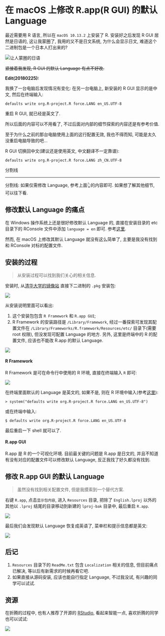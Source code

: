 # 在 macOS 上修改 R.app(R GUI) 的默认 Language

最近需要用 R 语言, 所以在 `macOS 10.13.2` 上安装了 R. 安装好之后发现 R GUI 居然是日语的, 这让我蒙圈了, 我用的又不是日文系统, 为什么会显示日文, 难道这个二进制包是一个日本人打出来的? 

![让人蒙圈的日语](media/15194702029143.jpg)


~~紧接着我发现, R GUI 的默认 Language 有点不好改.~~

**Edit(20180225):**  

我换了一台电脑后发现情况有变化: 在另一台电脑上, 新安装的 R GUI
显示的是中文, 然后在终端输入:  

```
defaults write org.R-project.R force.LANG en_US.UTF-8
```

重启 R GUI, 就已经是英文了.

所以后面的内容可以不用看了, 不过后面对内部的细节探索的内容还是有参考价值.       
  
至于为什么之前的那台电脑使用上面的这行配置无效, 我也不得而知, 可能是太久没重启电脑导致的吧...

R GUI 切换回中文(建议还是使用英文, 中文翻译不一定靠谱):  

```
defaults write org.R-project.R force.LANG zh_CN.UTF-8
```

分割线

---

分割线: 如果仅需修改 Language, 参考上面👆的内容即可. 如果想了解其他细节, 可以往下看.

## 修改默认 Language 的痛点

在 Windows 操作系统上还是很好修改默认 Language 的, 直接在安装目录的 etc 目录下的 RConsole 文件中添加 `language = en` 即可. 参考[这里](https://www.zhihu.com/question/21127155/answer/58369102
).

然而, 在 macOS 上修改其默认 Language 就没有这么简单了, 主要是我没有找到和 RConsole 对标的配置文件.

## 安装的过程

> 从安装过程可以找到我们关心的相关信息.

安装时, 从[清华大学的镜像站](https://mirrors.tuna.tsinghua.edu.cn/CRAN/) 直接下二进制的 `.pkg` 安装包:    

![](media/15194668205163.jpg)    

从安装说明里面可以看出:

1. 这个安装包包含 `R Framework` 和 `R.app GUI`;
2. R Framework 的安装路径是 `/Library/Framework`, 经过一番探索可发现其配置文件在 `/Library/Frameworks/R.framework/Resources/etc/` 目录下(需要 root 权限), 但没发现可配置 Language 的地方. 另外, 这里是终端中的 R 的配置文件, 应该也不能改 R.app 的默认 Language.

![](media/15194722689558.jpg)

#### R Framework

R Framework 是可在命令行中使用的 R 环境, 直接在终端输入 `R` 即可:

![](media/15194714101547.jpg)

在终端里面默认的 Language 是英文的, 如果不是, 则在 R 环境中输入(参考[这里](https://cran.r-project.org/bin/macosx/RMacOSX-FAQ.html#Internationalization-of-the-R_002eapp)):  

```
> system("defaults write org.R-project.R force.LANG en_US.UTF-8")
```

或在终端中输入:  

```
$ defaults write org.R-project.R force.LANG en_US.UTF-8
```

最后重启一下 shell 就可以了.

#### R.app GUI

R.app 是 R 的一个可视化环境. 目前最关键的问题是 R.app 是日文的, 并且不知道有没有对应的配置文件可以修改默认 Language, 反正我找了好久都没有找到.  

## 修改 R.app GUI 的默认 Language

> 虽然没有找到相关配置文件, 但是我摸索到一个替代方案.

右键 `R.app`, 点击`显示包内容`, 进入 `Resources` 目录, 把除了 `English.lproj` 以外的其他以 `.lproj` 结尾的目录移动到新建的 `lproj-bak` 目录中, 最后重启 `R.app`.

![](media/15194730111137.jpg)

最后我们会发现默认 Language 恢复成英语了, 菜单栏和提示信息都是英文: 

![](media/15194731892943.jpg)

## 后记

1. `Resources` 目录下的 `ReadMe.txt` 包含 `Localization` 相关的信息, 但目前痛点已解决, 等以后有新需求的时候再看它吧.
2. 如果直接从源码安装, 应该也能自行指定 Language, 不过我没试, 有兴趣的同学可以试试.

## 资源

在折腾的过程中, 也有人推荐了开源的 [RStudio](https://www.rstudio.com/products/rstudio/download/#download), 看起来智能一点, 喜欢折腾的同学也可以试试:  

![](media/15194735419551.jpg)
 

